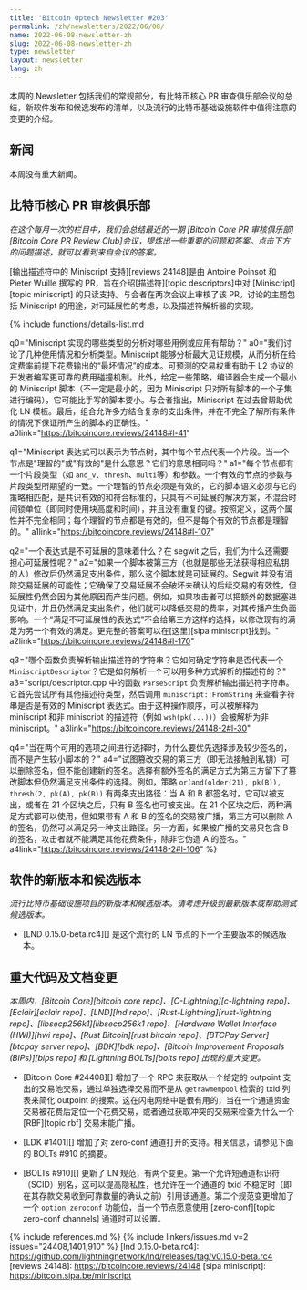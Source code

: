 ```yaml
---
title: 'Bitcoin Optech Newsletter #203'
permalink: /zh/newsletters/2022/06/08/
name: 2022-06-08-newsletter-zh
slug: 2022-06-08-newsletter-zh
type: newsletter
layout: newsletter
lang: zh
---
```

本周的 Newsletter 包括我们的常规部分，有比特币核心 PR 审查俱乐部会议的总结，新软件发布和候选发布的清单，以及流行的比特币基础设施软件中值得注意的变更的介绍。

## 新闻

本周没有重大新闻。

## 比特币核心 PR 审核俱乐部
*在这个每月一次的栏目中，我们会总结最近的一期 [Bitcoin Core PR 审核俱乐部][Bitcoin Core PR Review Club]会议，提炼出一些重要的问题和答案。点击下方的问题描述，就可以看到来自会议的答案。*

[输出描述符中的 Miniscript 支持][reviews 24148]是由 Antoine Poinsot 和 Pieter Wuille 撰写的 PR，旨在介绍[描述符][topic descriptors]中对 [Miniscript][topic miniscript] 的只读支持。与会者在两次会议上审核了该 PR。讨论的主题包括 Miniscript 的用途，对可延展性的考虑，以及描述符解析器的实现。

{% include functions/details-list.md

  q0="<!--which-types-of-analysis-enabled-by-miniscript-would-be-helpful-for-which-use-cases-or-applications-->Miniscript 实现的哪些类型的分析对哪些用例或应用有帮助？"
  a0="我们讨论了几种使用情况和分析类型。Miniscript 能够分析最大见证规模，从而分析在给定费率前提下花费输出的“最坏情况”的成本。可预测的交易权重有助于 L2 协议的开发者编写更可靠的费用碰撞机制。此外，给定一些策略，编译器会生成一个最小的 Miniscript 脚本（不一定是最小的，因为 Miniscript 只对所有脚本的一个子集进行编码），它可能比手写的脚本要小。与会者指出，Miniscript 在过去曾帮助优化 LN 模板。最后，组合允许多方结合复杂的支出条件，并在不完全了解所有条件的情况下保证所产生的脚本的正确性。"
  a0link="https://bitcoincore.reviews/24148#l-41"

  q1="Miniscript 表达式可以表示为节点树，其中每个节点代表一个片段。当一个节点是"理智的"或"有效的"是什么意思？它们的意思相同吗？"
  a1="每个节点都有一个片段类型（如 `and_v`、`thresh`、`multi`等）和参数。一个有效的节点的参数与片段类型所期望的一致。一个理智的节点必须是有效的，它的脚本语义必须与它的策略相匹配，是共识有效的和符合标准的，只具有不可延展的解决方案，不混合时间锁单位（即同时使用块高度和时间），并且没有重复的键。按照定义，这两个属性并不完全相同；每个理智的节点都是有效的，但不是每个有效的节点都是理智的。"
  a1link="https://bitcoincore.reviews/24148#l-107"

  q2="<!--what-does-it-mean-for-an-expression-to-be-non-malleably-satisfiable-after-segwit-why-do-we-still-need-to-worry-about-malleability-->一个表达式是不可延展的意味着什么？在 segwit 之后，我们为什么还需要担心可延展性呢？"
  a2="如果一个脚本被第三方（也就是那些无法获得相应私钥的人）修改后仍然满足支出条件，那么这个脚本就是可延展的。Segwit 并没有消除交易延展的可能性；它确保了交易延展不会破坏未确认的后续交易的有效性，但延展性仍然会因为其他原因而产生问题。例如，如果攻击者可以把额外的数据塞进见证中，并且仍然满足支出条件，他们就可以降低交易的费率，对其传播产生负面影响。一个“满足不可延展性的表达式”不会给第三方这样的选择，以修改现有的满足为另一个有效的满足。更完整的答案可以在[这里][sipa miniscript]找到。"
  a2link="https://bitcoincore.reviews/24148#l-170"

  q3="<!--which-function-is-responsible-for-parsing-the-output-descriptor-strings-how-does-it-determine-whether-the-string-represents-a-miniscriptdescriptor-how-does-it-resolve-a-descriptor-that-can-be-parsed-in-multiple-ways-->哪个函数负责解析输出描述符的字符串？它如何确定字符串是否代表一个 `MiniscriptDescriptor`？它是如何解析一个可以用多种方式解析的描述符的？"
  a3="script/descriptor.cpp 中的函数 `ParseScript` 负责解析输出描述符字符串。它首先尝试所有其他描述符类型，然后调用 `miniscript::FromString` 来查看字符串是否是有效的 Miniscript 表达式。由于这种操作顺序，可以被解释为 miniscript 和非 miniscript 的描述符（例如 `wsh(pk(...))`）会被解析为非 miniscript。"
  a3link="https://bitcoincore.reviews/24148-2#l-30"

  q4="<!--when-choosing-between-two-available-satisfactions-why-should-the-one-that-involves-fewer-signatures-rather-than-the-one-which-results-in-a-smaller-script-be-preferred-->当在两个可用的选项之间进行选择时，为什么要优先选择涉及较少签名的，而不是产生较小脚本的？"
  a4="试图篡改交易的第三方（即无法接触到私钥）可以删除签名，但不能创建新的签名。选择有额外签名的满足方式为第三方留下了篡改脚本但仍然满足支出条件的选择。例如，策略 `or(and(older(21), pk(B)), thresh(2, pk(A), pk(B))` 有两条支出路径：当 A 和 B 都签名时，它可以被支出，或者在 21 个区块之后，只有 B 签名也可被支出。在 21 个区块之后，两种满足方式都可以使用，但如果带有 A 和 B 的签名的交易被广播，第三方可以删除 A 的签名，仍然可以满足另一种支出路径。另一方面，如果被广播的交易只包含 B 的签名，攻击者就不能满足其他花费条件，除非它伪造 A 的签名。"
  a4link="https://bitcoincore.reviews/24148-2#l-106"
%}

## 软件的新版本和候选版本
*流行比特币基础设施项目的新版本和候选版本。请考虑升级到最新版本或帮助测试候选版本。*

- [LND 0.15.0-beta.rc4][] 是这个流行的 LN 节点的下一个主要版本的候选版本。

## 重大代码及文档变更
*本周内，[Bitcoin Core][bitcoin core repo]、[C-Lightning][c-lightning repo]、[Eclair][eclair repo]、[LND][lnd repo]、[Rust-Lightning][rust-lightning repo]、[libsecp256k1][libsecp256k1 repo]、[Hardware Wallet Interface (HWI)][hwi repo]、[Rust Bitcoin][rust bitcoin repo]、[BTCPay Server][btcpay server repo]、[BDK][bdk repo]、[Bitcoin Improvement Proposals (BIPs)][bips repo] 和 [Lightning BOLTs][bolts repo] 出现的重大变更。*

- [Bitcoin Core #24408][] 增加了一个 RPC 来获取从一个给定的 outpoint 支出的交易池交易，通过单独选择交易而不是从 `getrawmempool` 检索的 txid 列表来简化 outpoint 的搜索。这在闪电网络中是很有用的，当在一个通道资金交易被花费后定位一个花费交易，或者通过获取冲突的交易来检查为什么一个 [RBF][topic rbf] 交易未能广播。

- [LDK #1401][] 增加了对 zero-conf 通道打开的支持。相关信息，请参见下面的 BOLTs #910 的摘要。

- [BOLTs #910][] 更新了 LN 规范，有两个变更。第一个允许短通道标识符（SCID）别名，这可以提高隐私性，也允许在一个通道的 txid 不稳定时（即在其存款交易收到可靠数量的确认之前）引用该通道。第二个规范变更增加了一个 `option_zeroconf` 功能位，当一个节点愿意使用 [zero-conf][topic zero-conf channels] 通道时可以设置。

{% include references.md %}
{% include linkers/issues.md v=2 issues="24408,1401,910" %}
[lnd 0.15.0-beta.rc4]: https://github.com/lightningnetwork/lnd/releases/tag/v0.15.0-beta.rc4
[reviews 24148]: https://bitcoincore.reviews/24148
[sipa miniscript]: https://bitcoin.sipa.be/miniscript
